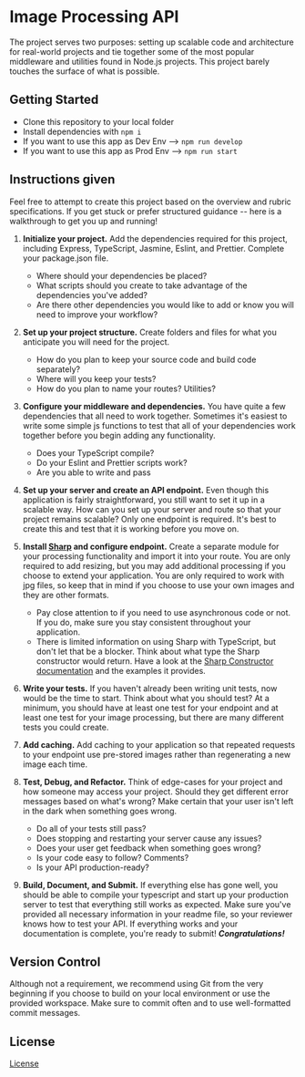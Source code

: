 # Image Processing API

The project serves two purposes: setting up scalable code and architecture for real-world projects and tie together some of the most popular middleware and utilities found in Node.js projects. This project barely touches the surface of what is possible.

## Getting Started

- Clone this repository to your local folder
- Install dependencies with `npm i`
- If you want to use this app as Dev Env --> `npm run develop`
- If you want to use this app as Prod Env --> `npm run start`

## Instructions given

Feel free to attempt to create this project based on the overview and rubric specifications. If you get stuck or prefer structured guidance -- here is a walkthrough to get you up and running!

1. **Initialize your project.**
   Add the dependencies required for this project, including Express, TypeScript, Jasmine, Eslint, and Prettier. Complete your package.json file.

   - Where should your dependencies be placed?
   - What scripts should you create to take advantage of the dependencies you've added?
   - Are there other dependencies you would like to add or know you will need to improve your workflow?

2. **Set up your project structure.**
   Create folders and files for what you anticipate you will need for the project.

   - How do you plan to keep your source code and build code separately?
   - Where will you keep your tests?
   - How do you plan to name your routes? Utilities?

3. **Configure your middleware and dependencies.**
   You have quite a few dependencies that all need to work together. Sometimes it's easiest to write some simple js functions to test that all of your dependencies work together before you begin adding any functionality.

   - Does your TypeScript compile?
   - Do your Eslint and Prettier scripts work?
   - Are you able to write and pass

4. **Set up your server and create an API endpoint.** Even though this application is fairly straightforward, you still want to set it up in a scalable way. How can you set up your server and route so that your project remains scalable? Only one endpoint is required. It's best to create this and test that it is working before you move on.
5. **Install [Sharp](https://www.npmjs.com/package/sharp) and configure endpoint.**
   Create a separate module for your processing functionality and import it into your route. You are only required to add resizing, but you may add additional processing if you choose to extend your application. You are only required to work with jpg files, so keep that in mind if you choose to use your own images and they are other formats.

   - Pay close attention to if you need to use asynchronous code or not. If you do, make sure you stay consistent throughout your application.
   - There is limited information on using Sharp with TypeScript, but don't let that be a blocker. Think about what type the Sharp constructor would return. Have a look at the [Sharp Constructor documentation](https://sharp.pixelplumbing.com/api-constructor) and the examples it provides.

6. **Write your tests.**
   If you haven't already been writing unit tests, now would be the time to start. Think about what you should test? At a minimum, you should have at least one test for your endpoint and at least one test for your image processing, but there are many different tests you could create.
7. **Add caching.**
   Add caching to your application so that repeated requests to your endpoint use pre-stored images rather than regenerating a new image each time.
8. **Test, Debug, and Refactor.**
   Think of edge-cases for your project and how someone may access your project. Should they get different error messages based on what's wrong? Make certain that your user isn't left in the dark when something goes wrong.

   - Do all of your tests still pass?
   - Does stopping and restarting your server cause any issues?
   - Does your user get feedback when something goes wrong?
   - Is your code easy to follow? Comments?
   - Is your API production-ready?

9. **Build, Document, and Submit.**
   If everything else has gone well, you should be able to compile your typescript and start up your production server to test that everything still works as expected. Make sure you've provided all necessary information in your readme file, so your reviewer knows how to test your API. If everything works and your documentation is complete, you're ready to submit!
   **_Congratulations!_**

## Version Control

Although not a requirement, we recommend using Git from the very beginning if you choose to build on your local environment or use the provided workspace. Make sure to commit often and to use well-formatted commit messages.

## License

[License](LICENSE.txt)
